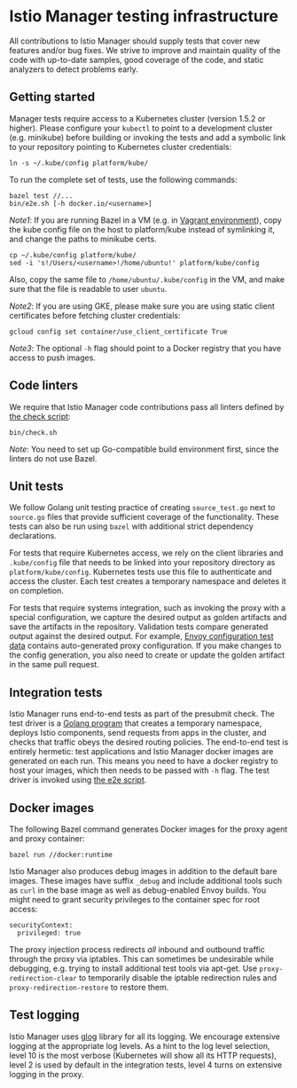 # Istio Manager testing infrastructure

All contributions to Istio Manager should supply tests that cover new features and/or bug fixes.
We strive to improve and maintain quality of the code with up-to-date samples, good coverage of the code, and static analyzers to detect problems early.

## Getting started

Manager tests require access to a Kubernetes cluster (version 1.5.2 or higher). Please
configure your `kubectl` to point to a development cluster (e.g. minikube)
before building or invoking the tests and add a symbolic link to your
repository pointing to Kubernetes cluster credentials:

    ln -s ~/.kube/config platform/kube/

To run the complete set of tests, use the following commands:

    bazel test //...
    bin/e2e.sh [-h docker.io/<username>]
    
_Note1_: If you are running Bazel in a VM (e.g. in [Vagrant environment](build-vagrant.md)), copy
the kube config file on the host to platform/kube instead of symlinking it,
and change the paths to minikube certs.

    cp ~/.kube/config platform/kube/
    sed -i 's!/Users/<username>!/home/ubuntu!' platform/kube/config

Also, copy the same file to `/home/ubuntu/.kube/config` in the VM, and make
sure that the file is readable to user `ubuntu`.

_Note2_: If you are using GKE, please make sure you are using static client
certificates before fetching cluster credentials:

    gcloud config set container/use_client_certificate True

_Note3_: The optional `-h` flag should point to a Docker registry that you have access to push images.

## Code linters

We require that Istio Manager code contributions pass all linters defined by [the check script](../bin/check.sh):

    bin/check.sh
    
_Note_: You need to set up Go-compatible build environment first, since the linters do not use Bazel. 

## Unit tests

We follow Golang unit testing practice of creating `source_test.go` next to `source.go` files that provide sufficient coverage of the functionality. These tests can also be run using `bazel` with additional strict dependency declarations.

For tests that require Kubernetes access, we rely on the client libraries and `.kube/config` file that needs to be linked into your repository directory as `platform/kube/config`. Kubernetes tests use this file to authenticate and access the cluster.
Each test creates a temporary namespace and deletes it on completion.

For tests that require systems integration, such as invoking the proxy with a special configuration, we capture the desired output as golden artifacts and save the artifacts in the repository. Validation tests compare generated output against the desired output. For example, [Envoy configuration test data](../proxy/envoy/testdata) contains auto-generated proxy configuration. If you make changes to the config generation, you also need to create or update the golden artifact in the same pull request.

## Integration tests

Istio Manager runs end-to-end tests as part of the presubmit check. The test driver is a [Golang program](../test/integration) that creates a temporary namespace, deploys Istio components, send requests from apps in the cluster, and checks that traffic obeys the desired routing policies. The end-to-end test is entirely hermetic: test applications and Istio Manager docker images are generated on each run. This means you need to have a docker registry to host your images, which then needs to be passed with `-h` flag. The test driver is invoked using [the e2e script](../bin/e2e.sh).

## Docker images

The following Bazel command generates Docker images for the proxy agent and proxy container:

    bazel run //docker:runtime

Istio Manager also produces debug images in addition to the default bare images. These images have suffix `_debug` and include additional tools such as `curl` in the base image as well as debug-enabled Envoy builds. You might need to grant security privileges to the container spec for root access:

    securityContext:
      privileged: true

The proxy injection process redirects *all* inbound and outbound traffic through
the proxy via iptables. This can sometimes be undesirable while debugging, e.g.
trying to install additional test tools via apt-get. Use
`proxy-redirection-clear` to temporarily disable the iptable redirection rules
and `proxy-redirection-restore` to restore them.

## Test logging

Istio Manager uses [glog](https://godoc.org/github.com/golang/glog) library for all its logging. We encourage extensive logging at the appropriate log levels. As a hint to the log level selection, level 10 is the most verbose (Kubernetes will show all its HTTP requests), level 2 is used by default in the integration tests, level 4 turns on extensive logging in the proxy.

